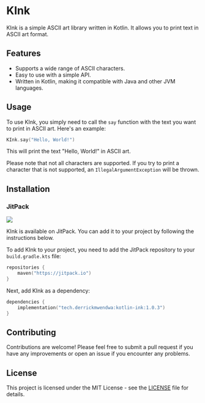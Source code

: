 # KInk

KInk is a simple ASCII art library written in Kotlin. It allows you to print text in ASCII art format.

## Features

- Supports a wide range of ASCII characters.
- Easy to use with a simple API.
- Written in Kotlin, making it compatible with Java and other JVM languages.

## Usage

To use KInk, you simply need to call the `say` function with the text you want to print in ASCII art. Here's an example:

```kotlin
KInk.say("Hello, World!")
```

This will print the text "Hello, World!" in ASCII art.

Please note that not all characters are supported. If you try to print a character that is not supported,
an `IllegalArgumentException` will be thrown.

## Installation

### JitPack

[![](https://jitpack.io/v/Derrick-Mwendwa/KotlinInk.svg)](https://jitpack.io/#Derrick-Mwendwa/KotlinInk)

KInk is available on JitPack. You can add it to your project by following the instructions below.

To add KInk to your project, you need to add the JitPack repository to your `build.gradle.kts` file:

```kotlin
repositories {
    maven("https://jitpack.io")
}
```

Next, add KInk as a dependency:

```kotlin
dependencies {
    implementation("tech.derrickmwendwa:kotlin-ink:1.0.3")
}
```

## Contributing

Contributions are welcome! Please feel free to submit a pull request if you have any improvements or open an issue if
you encounter any problems.

## License

This project is licensed under the MIT License - see the [LICENSE](LICENSE) file for details.
